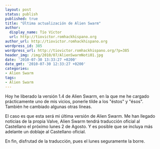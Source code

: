 ```yaml
---
layout: post
status: publish
published: true
title: "Última actualización de Alien Swarm"
author:
  display_name: Tío Víctor
  url: http://tiovictor.romhackhispano.org
author_url: http://tiovictor.romhackhispano.org
wordpress_id: 385
wordpress_url: http://tiovictor.romhackhispano.org/?p=385
header_img: /img/2010/07/AlienSwarmNoti01.jpg
date: '2010-07-30 13:33:27 +0200'
date_gmt: '2010-07-30 12:33:27 +0200'
categories:
- Alien Swarm
tags:
- Alien Swarm
---
```

Hoy he liberado la versión 1.4 de Alien Swarm, en la que me he cargado prácticamente uno de mis vicios, ponerle tilde a los "éstos" y "ésos". También he cambiado algunas otras líneas.

El caso es que esta será mi última versión de Alien Swarm. Me han llegado noticias de la propia Valve, Alien Swarm tendrá traducción oficial al Castellano el próximo lunes 2 de Agosto. Y es posible que se incluya más adelante un doblaje al Castellano oficial.

En fin, disfrutad de la traducción, pues el lunes seguramente la borre.

